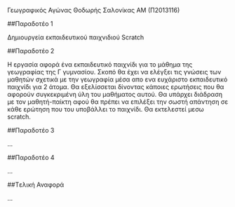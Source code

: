 Γεωγραφικός Αγώνας
Θοδωρής Σαλονίκας
ΑΜ (Π2013116)

##Παραδοτέο 1

Δημιουργεία εκπαιδευτικού παιχνιδιού Scratch

##Παραδοτέο 2

Η εργασία αφορά ένα εκπαιδευτικό παιχνίδι για το μάθημα της γεωγραφίας της Γ γυμνασίου. Σκοπό θα έχει να ελέγξει τις γνώσεις των μαθητών σχετικά με την γεωγραφία μέσα απο ενα ευχάριστο εκπαιδευτικό παιχνίδι για 2 άτομα.  Θα εξελίσσεται δίνοντας κάποιες ερωτήσεις που θα αφορούν συγκεκριμένη ύλη του μαθήματος αυτού. Θα υπάρχει διάδραση με τον μαθητή-παίκτη αφού θα πρέπει να επιλέξει την σωστή απάντηση σε κάθε ερώτηση που του υποβάλλει το παιχνίδι. Θα εκτελεστεί μεσω scratch.

##Παραδοτέο 3

...

##Παραδοτέο 4

...

##Tελική Αναφορά

...
